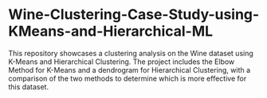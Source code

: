 # Wine-Clustering-Case-Study-using-KMeans-and-Hierarchical-ML
This repository showcases a clustering analysis on the Wine dataset using K-Means and Hierarchical Clustering. The project includes the Elbow Method for K-Means and a dendrogram for Hierarchical Clustering, with a comparison of the two methods to determine which is more effective for this dataset.
